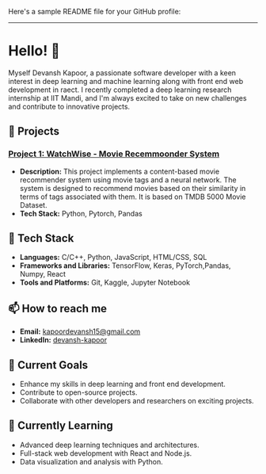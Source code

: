 Here's a sample README file for your GitHub profile:

---

# Hello! 👋

Myself Devansh Kapoor, a passionate software developer with a keen interest in deep learning and machine learning along with front end web development in raect. I recently completed a deep learning research internship at IIT Mandi, and I'm always excited to take on new challenges and contribute to innovative projects.

## 🔭 Projects

### [Project 1: WatchWise - Movie Recemmoonder System](https://github.com/DevanshKapoor/WatchWise-content-based-.git)
- **Description:** This project implements a content-based movie recommender system using movie tags and a neural network. The system is designed to recommend movies based on their similarity in terms of tags associated with them. It is based on TMDB 5000 Movie Dataset.
- **Tech Stack:** Python, Pytorch, Pandas


## 🌱 Tech Stack
- **Languages:** C/C++, Python, JavaScript, HTML/CSS, SQL
- **Frameworks and Libraries:** TensorFlow, Keras, PyTorch,Pandas, Numpy, React
- **Tools and Platforms:** Git, Kaggle, Jupyter Notebook

## 📫 How to reach me
- **Email:** kapoordevansh15@gmail.com
- **LinkedIn:** [devansh-kapoor](https://www.linkedin.com/in/devansh-kapoor-819b29256/)

## 🚀 Current Goals
- Enhance my skills in deep learning and front end development.
- Contribute to open-source projects.
- Collaborate with other developers and researchers on exciting projects.

## 🧠 Currently Learning
- Advanced deep learning techniques and architectures.
- Full-stack web development with React and Node.js.
- Data visualization and analysis with Python.
